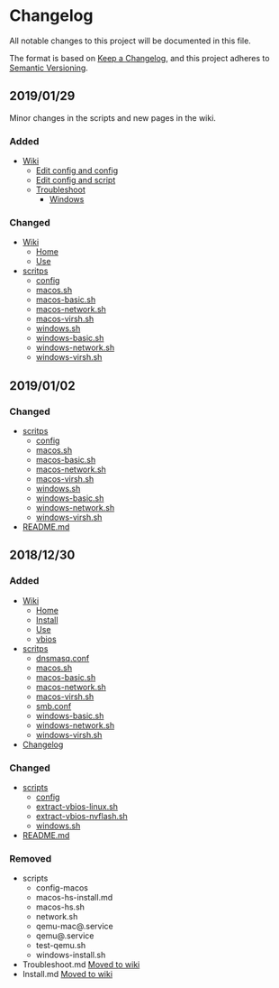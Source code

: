 # Changelog
All notable changes to this project will be documented in this file.

The format is based on [Keep a Changelog](https://keepachangelog.com/en/1.0.0/),
and this project adheres to [Semantic Versioning](https://semver.org/spec/v2.0.0.html).

## 2019/01/29
Minor changes in the scripts and new pages in the wiki.
### Added
- [Wiki](https://gitlab.com/YuriAlek/vfio/wikis/home)
  - [Edit config and config](https://gitlab.com/YuriAlek/vfio/wikis/Edit-the-config)
  - [Edit config and script](https://gitlab.com/YuriAlek/vfio/wikis/Edit-the-scripts)
  - [Troubleshoot](https://gitlab.com/YuriAlek/vfio/wikis/Troubleshoot)
	- [Windows](https://gitlab.com/YuriAlek/vfio/wikis/Windows)
### Changed
- [Wiki](https://gitlab.com/YuriAlek/vfio/wikis/home)
  - [Home](https://gitlab.com/YuriAlek/vfio/wikis/Home)
  - [Use](https://gitlab.com/YuriAlek/vfio/wikis/Use)
- [scritps](/scripts)
  - [config](/scripts/config)
  - [macos.sh](/scripts/macos.sh)
  - [macos-basic.sh](/scripts/macos-basic.sh)
  - [macos-network.sh](/scripts/macos-network.sh)
  - [macos-virsh.sh](/scripts/macos-virsh.sh)
  - [windows.sh](/scripts/windows.sh)
  - [windows-basic.sh](/scripts/windows-basic.sh)
  - [windows-network.sh](/scripts/windows-network.sh)
  - [windows-virsh.sh](/scripts/windows-virsh.sh)

## 2019/01/02
### Changed
- [scritps](/scripts)
  - [config](/scripts/config)
  - [macos.sh](/scripts/macos.sh)
  - [macos-basic.sh](/scripts/macos-basic.sh)
  - [macos-network.sh](/scripts/macos-network.sh)
  - [macos-virsh.sh](/scripts/macos-virsh.sh)
  - [windows.sh](/scripts/windows.sh)
  - [windows-basic.sh](/scripts/windows-basic.sh)
  - [windows-network.sh](/scripts/windows-network.sh)
  - [windows-virsh.sh](/scripts/windows-virsh.sh)
- [README.md](/README.md)


## 2018/12/30
### Added
- [Wiki](https://gitlab.com/YuriAlek/vfio/wikis/home)
  - [Home](https://gitlab.com/YuriAlek/vfio/wikis/Home)
  - [Install](https://gitlab.com/YuriAlek/vfio/wikis/Install)
  - [Use](https://gitlab.com/YuriAlek/vfio/wikis/Use)
  - [vbios](https://gitlab.com/YuriAlek/vfio/wikis/vbios)
- [scritps](/scripts)
  - [dnsmasq.conf](/scripts/dnsmasq.conf)
  - [macos.sh](/scripts/macos.sh)
  - [macos-basic.sh](/scripts/macos-basic.sh)
  - [macos-network.sh](/scripts/macos-network.sh)
  - [macos-virsh.sh](/scripts/macos-virsh.sh)
  - [smb.conf](/scripts/smb.conf)
  - [windows-basic.sh](/scripts/windows-basic.sh)
  - [windows-network.sh](/scripts/windows-network.sh)
  - [windows-virsh.sh](/scripts/windows-virsh.sh)
- [Changelog](/CHANGELOG.md)

### Changed
- [scripts](/scripts)
  - [config](/scripts/config)
  - [extract-vbios-linux.sh](/scripts/extract-vbios-linux.sh)
  - [extract-vbios-nvflash.sh](/scripts/extract-vbios-nvflash.sh)
  - [windows.sh](/scripts/windows.sh)
- [README.md](/README.md)

### Removed
- scripts
  - config-macos
  - macos-hs-install.md
  - macos-hs.sh
  - network.sh
  - qemu-mac@.service
  - qemu@.service
  - test-qemu.sh
  - windows-install.sh
- Troubleshoot.md [Moved to wiki](https://gitlab.com/YuriAlek/vfio/wikis/Troubleshoot)
- Install.md [Moved to wiki](https://gitlab.com/YuriAlek/vfio/wikis/Install)
